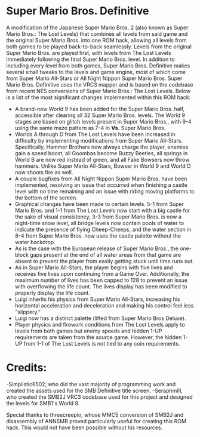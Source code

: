 # Super Mario Bros. Definitive 

A modification of the Japanese Super Mario Bros. 2 (also known as Super Mario Bros.: The Lost Levels) that combines all levels from said game and the original Super Mario Bros. into one ROM hack, allowing all levels from both games to be played back-to-back seamlessly. Levels from the original Super Mario Bros. are played first, with levels from The Lost Levels immediately following the final Super Mario Bros. level. In addition to including every level from both games, Super Mario Bros. Definitive makes several small tweaks to the levels and game engine, most of which come from Super Mario All-Stars or All Night Nippon Super Mario Bros. Super Mario Bros. Definitive uses the VRC3 mapper and is based on the codebase from recent NES conversions of Super Mario Bros.: The Lost Levels. Below is a list of the most significant changes implemented within this ROM hack:

- A brand-new World 9 has been added for the Super Mario Bros. half, accessible after clearing all 32 Super Mario Bros. levels. The World 9 stages are based on glitch levels present in Super Mario Bros., with 9-4 using the same maze pattern as 7-4 in **Vs.** Super Mario Bros.
- Worlds A through D from The Lost Levels have been increased in difficulty by implementing modifications from Super Mario All-Stars. Specifically, Hammer Brothers now always charge the player, enemies gain a speed boost, all Goombas become Buzzy Beetles, all springs in World B are now red instead of green, and all Fake Bowsers now throw hammers. Unlike Super Mario All-Stars, Bowser in World 9 and World D now shoots fire as well.
- A couple bugfixes from All Night Nippon Super Mario Bros. have been implemented, resolving an issue that occurred when finishing a castle level with no time remaining and an issue with riding moving platforms to the bottom of the screen.
- Graphical changes have been made to certain levels. 5-1 from Super Mario Bros. and 1-1 from The Lost Levels now start with a big castle for the sake of visual consistency, 3-3 from Super Mario Bros. is now a night-time snow level, all bridge levels now contain pools of water to indicate the presence of flying Cheep-Cheeps, and the water section in 8-4 from Super Mario Bros. now uses the castle palette without the water backdrop.
- As is the case with the European release of Super Mario Bros., the one-block gaps present at the end of all water areas from that game are absent to prevent the player from easily getting stuck until time runs out.
- As in Super Mario All-Stars, the player begins with five lives and receives five lives upon continuing from a Game Over. Additionally, the maximum number of lives has been capped to 128 to prevent an issue with overflowing the life count. The lives display has been modified to properly display the life count.
- Luigi inherits his physics from Super Mario All-Stars, increasing his horizontal acceleration and deceleration and making his control feel less "slippery."
- Luigi now has a distinct palette (lifted from Super Mario Bros Deluxe).
- Player physics and firework conditions from The Lost Levels apply to levels from both games but enemy speeds and hidden 1-UP requirements are taken from the source game. However, the hidden 1-UP from 1-1 of The Lost Levels is not tied to any coin requirements.

# Credits:
-Simplistic6502, who did the vast majority of programming work and created the assets used for the SMB Definitive title screen.
-SeraphmIII, who created the SMB2J VRC3 codebase used for this project and designed the levels for SMB1's World 9.

Special thanks to threecreepio, whose MMC5 conversion of SMB2J and disassembly of ANNSMB proved particularly useful for creating this ROM hack. This would not have been possible without his resources.
